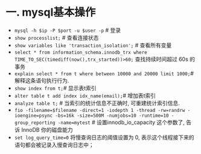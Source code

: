 # 一. mysql基本操作

- `mysql -h $ip -P $port -u $user -p` # 登录
- `show processlist;`  # 查看连接状态
- `show variables like 'transaction_isolation';` # 查看所有变量
- `select * from information_schema.innodb_trx where TIME_TO_SEC(timediff(now(),trx_started))>60;` 查找持续时间超过 60s 的事务
- `explain select * from t where between 10000 and 20000 limit 1000;`#  解释这条语句执行行为.
- `show index from t;`# 显示表t索引
- `alter table t add index idx_name(email);`# 增加表t索引
- `analyze table t;` # 当索引的统计信息不正确时, 可重建统计索引信息.
- `fio -filename=$filename -direct=1 -iodepth 1 -thread -rw=randrw -ioengine=psync -bs=16k -size=500M -numjobs=10 -runtime=10 -group_reporting -name=mytest` # 设置innodb_io_capacity 这个参数了, 告诉 InnoDB 你的磁盘能力
- `set log_query_time=0` 将慢查询日志的阈值设置为 0, 表示这个线程接下来的语句都会被记录入慢查询日志中；
